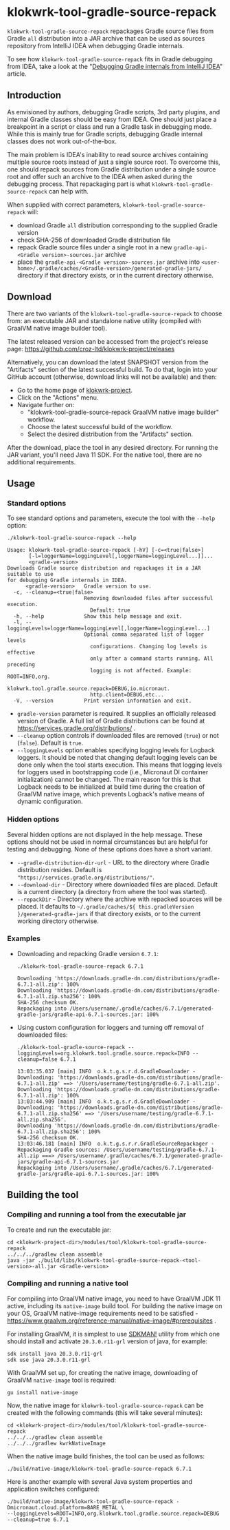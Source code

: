# klokwrk-tool-gradle-source-repack

`klokwrk-tool-gradle-source-repack` repackages Gradle source files from Gradle `all` distribution into a JAR archive that can be used as sources repository from IntelliJ IDEA when debugging Gradle
internals.

To see how `klokwrk-tool-gradle-source-repack` fits in Gradle debugging from IDEA, take a look at the
"[Debugging Gradle internals from IntelliJ IDEA](../../../support/documentation/article/debugging-gradle-from-idea/debugging-gradle-from-idea.md)" article.

## Introduction
As envisioned by authors, debugging Gradle scripts, 3rd party plugins, and internal Gradle classes should be easy from IDEA. One should just place a breakpoint in a script or class and run a Gradle
task in debugging mode. While this is mainly true for Gradle scripts, debugging Gradle internal classes does not work out-of-the-box.

The main problem is IDEA's inability to read source archives containing multiple source roots instead of just a single source root. To overcome this, one should repack sources from Gradle
distribution under a single source root and offer such an archive to the IDEA when asked during the debugging process. That repackaging part is what `klokwrk-tool-gradle-source-repack` can help with.

When supplied with correct parameters, `klokwrk-tool-gradle-source-repack` will:
- download Gradle `all` distribution corresponding to the supplied Gradle version
- check SHA-256 of downloaded Gradle distribution file
- repack Gradle source files under a single root in a new `gradle-api-<Gradle version>-sources.jar` archive
- place the `gradle-api-<Gradle version>-sources.jar` archive into `<user-home>/.gradle/caches/<Gradle-version>/generated-gradle-jars/` directory if that directory exists, or in the current directory
  otherwise.

## Download
There are two variants of the `klokwrk-tool-gradle-source-repack` to choose from: an executable JAR and standalone native utility (compiled with GraalVM native image builder tool).

The latest released version can be accessed from the project's release page: https://github.com/croz-ltd/klokwrk-project/releases

Alternatively, you can download the latest SNAPSHOT version from the "Artifacts" section of the latest successful build. To do that, login into your GitHub account (otherwise, download links will
not be available) and then:
- Go to the home page of [klokwrk-project](https://github.com/croz-ltd/klokwrk-project).
- Click on the "Actions" menu.
- Navigate further on:
  - "klokwrk-tool-gradle-source-repack GraalVM native image builder" workflow.
  - Choose the latest successful build of the workflow.
  - Select the desired distribution from the "Artifacts" section.

After the download, place the tool in any desired directory. For running the JAR variant, you'll need Java 11 SDK. For the native tool, there are no additional requirements.

## Usage
### Standard options
To see standard options and parameters, execute the tool with the `--help` option:

```
./klokwrk-tool-gradle-source-repack --help

Usage: klokwrk-tool-gradle-source-repack [-hV] [-c=<true|false>]
       [-l=loggerName=loggingLevel[,loggerName=loggingLevel...]]...
       <gradle-version>
Downloads Gradle source distribution and repackages it in a JAR suitable to use
for debugging Gradle internals in IDEA.
      <gradle-version>   Gradle version to use.
  -c, --cleanup=<true|false>
                         Removing downloaded files after successful execution.
                           Default: true
  -h, --help             Show this help message and exit.
  -l, --loggingLevels=loggerName=loggingLevel[,loggerName=loggingLevel...]
                         Optional comma separated list of logger levels
                           configurations. Changing log levels is effective
                           only after a command starts running. All preceding
                           logging is not affected. Example: ROOT=INFO,org.
                           klokwrk.tool.gradle.source.repack=DEBUG,io.micronaut.
                           http.client=DEBUG,etc...
  -V, --version          Print version information and exit.
```

- `gradle-version` parameter is required. It supplies an officially released version of Gradle. A full list of Gradle distributions can be found at https://services.gradle.org/distributions/ .
- `--cleanup` option controls if downloaded files are removed (`true`) or not (`false`). Default is `true`.
- `--loggingLevels` option enables specifying logging levels for Logback loggers. It should be noted that changing default logging levels can be done only when the tool starts execution. This means
  that logging levels for loggers used in bootstrapping code (i.e., Micronaut DI container initialization) cannot be changed. The main reason for this is that Logback needs to be initialized at build
  time during the creation of GraalVM native image, which prevents Logback's native means of dynamic configuration.

### Hidden options
Several hidden options are not displayed in the help message. These options should not be used in normal circumstances but are helpful for testing and debugging. None of these options does have a
short variant.

- `--gradle-distribution-dir-url` - URL to the directory where Gradle distribution resides. Default is `"https://services.gradle.org/distributions/"`.
- `--download-dir` - Directory where downloaded files are placed. Default is a current directory (a directory from where the tool was started).
- `--repackDir` - Directory where the archive with repacked sources will be placed. It defaults to `~/.gradle/caches/${ this.gradleVersion }/generated-gradle-jars` if that directory exists, or to
  the current working directory otherwise.

### Examples
- Downloading and repacking Gradle version `6.7.1`:
  ```
  ./klokwrk-tool-gradle-source-repack 6.7.1

  Downloading 'https://downloads.gradle-dn.com/distributions/gradle-6.7.1-all.zip': 100%
  Downloading 'https://downloads.gradle-dn.com/distributions/gradle-6.7.1-all.zip.sha256': 100%
  SHA-256 checksum OK.
  Repackaging into /Users/username/.gradle/caches/6.7.1/generated-gradle-jars/gradle-api-6.7.1-sources.jar: 100%
  ```

- Using custom configuration for loggers and turning off removal of downloaded files:
  ```
  ./klokwrk-tool-gradle-source-repack --loggingLevels=org.klokwrk.tool.gradle.source.repack=INFO --cleanup=false 6.7.1

  13:03:35.037 [main] INFO  o.k.t.g.s.r.d.GradleDownloader - Downloading: 'https://downloads.gradle-dn.com/distributions/gradle-6.7.1-all.zip' ==> '/Users/username/testing/gradle-6.7.1-all.zip'.
  Downloading 'https://downloads.gradle-dn.com/distributions/gradle-6.7.1-all.zip': 100%
  13:03:44.909 [main] INFO  o.k.t.g.s.r.d.GradleDownloader - Downloading: 'https://downloads.gradle-dn.com/distributions/gradle-6.7.1-all.zip.sha256' ==> '/Users/username/testing/gradle-6.7.1-all.zip.sha256'.
  Downloading 'https://downloads.gradle-dn.com/distributions/gradle-6.7.1-all.zip.sha256': 100%
  SHA-256 checksum OK.
  13:03:46.181 [main] INFO  o.k.t.g.s.r.r.GradleSourceRepackager - Repackaging Gradle sources: /Users/username/testing/gradle-6.7.1-all.zip ===> /Users/username/.gradle/caches/6.7.1/generated-gradle-jars/gradle-api-6.7.1-sources.jar
  Repackaging into /Users/username/.gradle/caches/6.7.1/generated-gradle-jars/gradle-api-6.7.1-sources.jar: 100%
  ```

## Building the tool
### Compiling and running a tool from the executable jar
To create and run the executable jar:

```
cd <klokwrk-project-dir>/modules/tool/klokwrk-tool-gradle-source-repack
../../../gradlew clean assemble
java -jar ./build/libs/klokwrk-tool-gradle-source-repack-<tool-version>-all.jar <Gradle-version>
```

### Compiling and running a native tool
For compiling into GraalVM native image, you need to have GraalVM JDK 11 active, including its `native-image` build tool. For building the native image on your OS, GraalVM native-image requirements
need to be satisfied - https://www.graalvm.org/reference-manual/native-image/#prerequisites .

For installing GraalVM, it is simplest to use [SDKMAN!](https://sdkman.io/) utility from which one should install and activate `20.3.0.r11-grl` version of java, for example:

```
sdk install java 20.3.0.r11-grl
sdk use java 20.3.0.r11-grl
```

With GraalVM set up, for creating the native image, downloading of GraalVM `native-image` tool is required:

```gu install native-image```

Now, the native image for `klokwrk-tool-gradle-source-repack` can be created with the following commands (this will take several minutes):

```
cd <klokwrk-project-dir>/modules/tool/klokwrk-tool-gradle-source-repack
../../../gradlew clean assemble
../../../gradlew kwrkNativeImage
```

When the native image build finishes, the tool can be used as follows:

```./build/native-image/klokwrk-tool-gradle-source-repack 6.7.1```

Here is another example with several Java system properties and application switches configured:

```
./build/native-image/klokwrk-tool-gradle-source-repack -Dmicronaut.cloud.platform=BARE_METAL \
--loggingLevels=ROOT=INFO,org.klokwrk.tool.gradle.source.repack=DEBUG --cleanup=true 6.7.1
```

